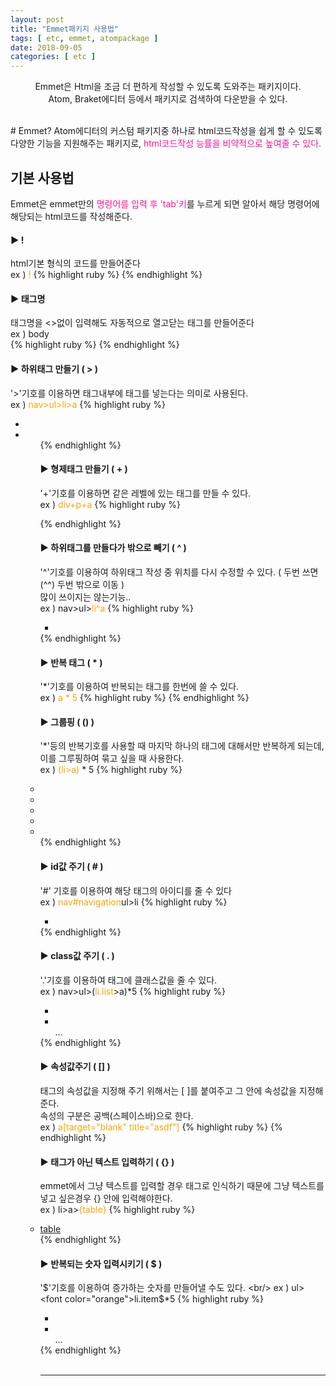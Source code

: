 ```yaml
---
layout: post
title: "Emmet패키지 사용법"
tags: [ etc, emmet, atompackage ]
date: 2018-09-05
categories: [ etc ]
---
```


<p align="center">
    Emmet은 Html을 조금 더 편하게 작성할 수 있도록 도와주는 패키지이다.<br/>
    Atom, Braket에디터 등에서 패키지로 검색하여 다운받을 수 있다.
</p><br/>
# Emmet?
Atom에디터의 커스텀 패키지중 하나로 html코드작성을 쉽게 할 수 있도록
다양한 기능을 지원해주는 패키지로, <font color="deeppink">html코드작성 능률을 비약적으로 높여줄 수 있다.</font>

## 기본 사용법
Emmet은 emmet만의 <font color="deeppink">명령어를 입력 후 'tab'키</font>를 누르게 되면
알아서 해당 명령어에 해당되는 html코드를 작성해준다.

#### ▶ ! 
html기본 형식의 코드를 만들어준다
<br/>
ex ) <font color="orange">!</font>
{% highlight ruby %}
    <!DOCTYPE html>
    <html lang="en">
    <head>
    <meta charset="UTF-8">
    <meta name="viewport" content="width=device-width, initial-scale=1.0">
    <meta http-equiv="X-UA-Compatible" content="ie=edge">
    <title>Document</title>
    </head>
    <body>
    </body>
    </html>
{% endhighlight %}
<br/>

#### ▶ 태그명
태그명을 <>없이 입력해도 자동적으로 열고닫는 태그를 만들어준다
<br/>
ex ) 
body<br/>
{% highlight ruby %}
    <body></body>
{% endhighlight %}
<br/>

#### ▶ 하위태그 만들기 ( > )
'>'기호를 이용하면 태그내부에 태그를 넣는다는 의미로 사용된다.
<br/>
ex ) <font color="orange">nav>ul>li>a</font>
{% highlight ruby %}
<nav>
	<ul>
		<li>
			<a></a>
		<li>
	<ul>
<nav>
{% endhighlight %}
<br/>

#### ▶ 형제태그 만들기 ( + )
'+'기호를 이용하면 같은 레벨에 있는 태그를 만들 수 있다.
<br/>
ex ) <font color="orange">div+p+a</font>
{% highlight ruby %}
<div></div> 
<p></p> 
<a></a>
{% endhighlight %}
<br/>

#### ▶ 하위태그를 만들다가 밖으로 빼기 ( ^ )
'^'기호를 이용하여 하위태그 작성 중 위치를 다시 수정할 수 있다.
( 두번 쓰면(^^) 두번 밖으로 이동 )
<br/> 많이 쓰이지는 않는기능..
<br/>
ex ) nav>ul><font color="orange">li^a</font>
{% highlight ruby %}
<nav>
    <ul>
        <li></li>
    </ul>
    <a></a>	
</nav>
{% endhighlight %}
<br/>

#### ▶ 반복 태그 ( * )
'*'기호를 이용하여 반복되는 태그를 한번에 쓸 수 있다.
<br/>
ex ) <font color="orange">a * 5</font>
{% highlight ruby %}
<a></a>
<a></a>
<a></a>
<a></a>
<a></a>
{% endhighlight %}
<br/>

#### ▶ 그룹핑 ( () )
'*'등의 반복기호를 사용할 때 마지막 하나의 태그에 대해서만 반복하게 되는데,
이를 그루핑하여 묶고 싶을 때 사용한다.
<br/>
ex ) <font color="orange">(li>a)</font> * 5
{% highlight ruby %}
<li>
    <a></a>
</li>
<li>
    <a></a>
</li>
<li>
    <a></a>
</li>
<li>
    <a></a>
</li>
<li>
    <a></a>
</li>
{% endhighlight %}
<br/>

#### ▶ id값 주기 ( # )
'#' 기호를 이용하여 해당 태그의 아이디를 줄 수 있다
<br/>
ex ) <font color="orange">nav#navigation</font>ul>li
{% highlight ruby %}
<nav id="navigation">
	<ul>
		<li></li>
	</ul
</nav>
{% endhighlight %}
<br/>

#### ▶ class값 주기 ( . )
'.'기호를 이용하여 태그에 클래스값을 줄 수 있다.
<br/>
ex ) nav>ul>(<font color="orange">li.list</font>>a)*5
{% highlight ruby %}
<nav>
	<ul>
		<li class="list"><a></a></li>
		<li class="list"><a></a></li>
			...
	</ul>
</nav>
{% endhighlight %}
<br/>

#### ▶ 속성값주기 ( [] )
태그의 속성값을 지정해 주기 위해서는 [ ]를 붙여주고 그 안에 속성값을 지정해준다.<br/>
속성의 구분은 공백(스페이스바)으로 한다.
<br/>
ex ) <font color="orange">a[target="blank" title="asdf"]</font>
{% highlight ruby %}
<a href="" target="blank" title="asdf"></a>
{% endhighlight %}
<br/>

#### ▶ 태그가 아닌 텍스트 입력하기 ( {} )
emmet에서 그냥 텍스트를 입력할 경우 태그로 인식하기 때문에
그냥 텍스트를 넣고 싶은경우 {} 안에 입력해야한다.
<br/>
ex ) li>a><font color="orange">{table}</font>
{% highlight ruby %}
   <li>	<a href=""> table </a> </li>
{% endhighlight %}<br/>

#### ▶ 반복되는 숫자 입력시키기 ( $ )
'$'기호를 이용하여 증가하는 숫자를 만들어낼 수도 있다.
<br/>
ex ) ul><font color="orange">li.item$*5</font>
{% highlight ruby %}
<ul> 
   <li class="item1"></li>
   <li class="item2"></li> 
   ...
</ul>
{% endhighlight %}<br/>


<br/>
<hr/>
